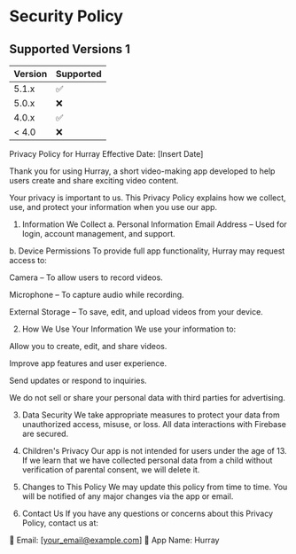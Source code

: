 # Security Policy

## Supported Versions 1

| Version | Supported          |
| ------- | ------------------ |
| 5.1.x   | :white_check_mark: |
| 5.0.x   | :x:                |
| 4.0.x   | :white_check_mark: |
| < 4.0   | :x:                |
Privacy Policy for Hurray
Effective Date: [Insert Date]

Thank you for using Hurray, a short video-making app developed to help users create and share exciting video content.

Your privacy is important to us. This Privacy Policy explains how we collect, use, and protect your information when you use our app.

1. Information We Collect
a. Personal Information
Email Address – Used for login, account management, and support.

b. Device Permissions
To provide full app functionality, Hurray may request access to:

Camera – To allow users to record videos.

Microphone – To capture audio while recording.

External Storage – To save, edit, and upload videos from your device.

2. How We Use Your Information
We use your information to:

Allow you to create, edit, and share videos.

Improve app features and user experience.

Send updates or respond to inquiries.

We do not sell or share your personal data with third parties for advertising.

3. Data Security
We take appropriate measures to protect your data from unauthorized access, misuse, or loss. All data interactions with Firebase are secured.

4. Children's Privacy
Our app is not intended for users under the age of 13. If we learn that we have collected personal data from a child without verification of parental consent, we will delete it.

5. Changes to This Policy
We may update this policy from time to time. You will be notified of any major changes via the app or email.

6. Contact Us
If you have any questions or concerns about this Privacy Policy, contact us at:

📧 Email: [your_email@example.com]
📱 App Name: Hurray
